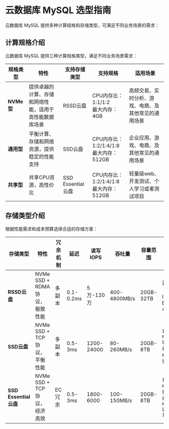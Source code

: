# 云数据库 MySQL 选型指南
云数据库 MySQL 提供多种计算规格和存储类型，可满足不同业务场景的需求：

## 计算规格介绍
云数据库 MySQL 提供三种计算规格类型，满足不同业务场景需求：

| 规格类型 | 特性 | 支持存储类型 | 支持规格 | 适用场景 |
|---------|------|-------------|---------|---------|
| **NVMe型** | 提供卓越的计算、存储和网络性能，适用于高性能数据库场景 | RSSD云盘 | CPU内存比：1:1/1:2<br>最大内存：4GB | 高频交易、实时分析、游戏、电商、及其他常见的通用场景 |
| **通用型** | 平衡计算、存储和网络资源，提供稳定的性能支持 | SSD云盘 | CPU内存比：1:2/1:4/1:8<br>最大内存：512GB | 企业应用、游戏、电商、及其他常见的通用场景 |
| **共享型** | 共享CPU资源，高性价比 | SSD Essential云盘 | CPU内存比：1:2/1:4/1:8<br>最大内存：512GB | 轻量级web、开发测试、个人学习或者测试项目 |

## 存储类型介绍
根据性能需求和成本预算选择合适的存储方案：

| 存储类型 | 特性 | 冗余机制 | 延迟 | 读写IOPS | 吞吐量 | 容量范围 | 性能公式 |
|---------|------|---------|------|---------|-------|---------|---------|
| **RSSD云盘** | NVMe SSD + RDMA协议，极致性能 | 多副本 | 0.1-0.2ms | 5万-120万 | 400-4800MB/s | 20GB-32TB | [详见性能文档](https://docs.ucloud.cn/udisk/introduction/performance/account) （最低保证 IOPS 50,000 BW 400MB/S) |
| **SSD云盘** | NVMe SSD + TCP协议，平衡性能 | 多副本 | 0.5-3ms | 1200-24000 | 80-260MB/s | 20GB-8TB | `IOPS = min(1200+30×容量, 24000)`<br>`吞吐量 = min(80+0.5×容量, 260)MB/s` |
| **SSD Essential云盘** | NVMe SSD + TCP协议，经济高效 | EC冗余 | 0.5-3ms | 1800-6000 | 100-150MB/s | 20GB-8TB | `IOPS = min(1800+8×容量, 6000)`<br>`吞吐量 = min(100+0.15×容量, 150)MB/s` |
